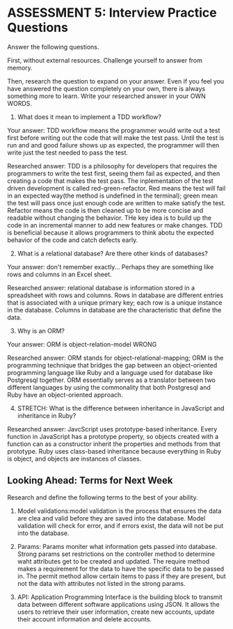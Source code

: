 # ASSESSMENT 5: Interview Practice Questions

Answer the following questions.

First, without external resources. Challenge yourself to answer from memory.

Then, research the question to expand on your answer. Even if you feel you have answered the question completely on your own, there is always something more to learn. Write your researched answer in your OWN WORDS.

1. What does it mean to implement a TDD workflow?

Your answer: TDD workflow means the programmer would write out a test first before writing out the code that will make the test pass. Until the test is run and and good failure shows up as expected, the programmer will then write just the test needed to pass the test. 

Researched answer: TDD is a philosophy for developers that requires the programmers to write the test first, seeing them fail as expected, and then creating a code that makes the test pass. The inplementation of the test driven development is called red-green-refactor. Red means the test will fail in an expected way(the method is undefined in the terminal); green mean the test will pass once just enough code are written to make satisfy the test. Refactor means the code is then cleaned up to be more concise and readable without changing the behavior. THe key idea is to build up the code in an incremental manner to add new features or make changes. TDD is beneficial because it allows programmers to think abotu the expected behavior of the code and catch defects early. 

2. What is a relational database? Are there other kinds of databases?

Your answer: don't remember exactly... Perhaps they are something like rows and columns in an Excel sheet. 

Researched answer: relational database is information stored in a spreadsheet with rows and columns. Rows in database are different entries that is associated with a unique primary key; each row is a unique instance in the database. Columns in database are the characteristic that define the data. 

3. Why is an ORM?

Your answer: ORM is object-relation-model WRONG

Researched answer: ORM stands for object-relational-mapping; ORM is the programming technique that bridges the gap between an object-oriented programming language like Ruby and a language used for database like Postgresql together. ORM essentially serves as a translator between two different languages by using the commonality that both Postgresql and Ruby have an object-oriented approach.

4. STRETCH: What is the difference between inheritance in JavaScript and inheritance in Ruby?

Researched answer: JavcScript uses prototype-based inheritance. Every function in JavaScript has a prototype property, so objects created with a function can as a constructor inherit the properties and methods from that prototype. Ruby uses class-based inheritance because everything in Ruby is object, and objects are instances of classes. 

## Looking Ahead: Terms for Next Week

Research and define the following terms to the best of your ability.

1. Model validations:model validation is the process that ensures the data are clea and valid before they are saved into the database. Model validation will check for error, and if errors exist, the data will not be put into the database. 

2. Params: Params moniter what information gets passed into database. Strong params set restrictions on the controller method to determine waht attributes get to be created and updated. The require method makes a requirement for the data to have the specific data to be passed in. The permit method allow certain items to pass if they are present, but not the data with attributes not listed in the strong params. 

3. API: Application Programming Interface is the building block to transmit data between different software applications using JSON. It allows the users to retrieve their user information, create new accounts, update their account information and delete accounts. 
